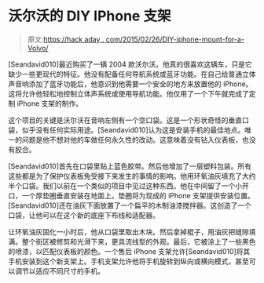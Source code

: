 # 沃尔沃的 DIY IPhone 支架

> 原文:[https://hack aday . com/2015/02/26/DIY-iphone-mount-for-a-Volvo/](https://hackaday.com/2015/02/26/diy-iphone-mount-for-a-volvo/)

[Seandavid010]最近购买了一辆 2004 款沃尔沃。他真的很喜欢这辆车，只是它缺少一些更现代的特征。他没有配备任何导航系统或蓝牙功能。在自己给普通立体声音响添加了蓝牙功能后，他意识到他需要一个安全的地方来放置他的 iPhone。这将允许他轻松地控制立体声系统或使用导航功能。他仅用了一个下午就完成了定制 iPhone 支架的制作。

这个项目的关键是沃尔沃在音响左侧有一个空口袋。这是一个形状奇怪的垂直口袋，似乎没有任何实际用途。[Seandavid010]认为这是安装手机的最佳地点。唯一的问题是他不想对他的车做任何永久性的改动。这意味着没有钻入仪表板，也没有胶合。

[Seandavid010]首先在口袋里贴上蓝色胶带。然后他增加了一层塑料包装。所有这些都是为了保护仪表板免受接下来发生的事情的影响。他用环氧油灰填充了大约半个口袋。我们以前在一个类似的项目中见过这种东西。他在中间留了一个小开口，一个厚垫圈垂直安装在地面上。垫圈将为现成的 iPhone 支架提供安装位置。[Seandavid010]还在油灰下面放置了一个扁平的木制油漆搅拌器。这创造了一个口袋，让他可以在这个新的底座下布线和适配器。

让环氧油灰固化一小时后，他从口袋里取出木块。然后拿掉棍子，用油灰把缝隙填满。整个街区被修剪和光滑下来，更具流线型的外观。最后，它被涂上了一些黑色的喷漆，以匹配仪表板的颜色。一个售后 iPhone 支架允许[Seandavid010]将其手机安装到这个新支架上。手机支架允许他将手机旋转到纵向或横向模式，甚至可以调节以适应不同尺寸的手机。